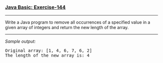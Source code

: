 ### [Java Basic: Exercise-144](https://www.w3resource.com/java-exercises/basic/java-basic-exercise-144.php)

***
<p>Write a Java program to remove all occurrences of a specified value in a given array of integers and return the new length of the array.</p>

***
_Sample output:_
<pre class="output">Original array: [1, 4, 6, 7, 6, 2]
The length of the new array is: 4
</pre>